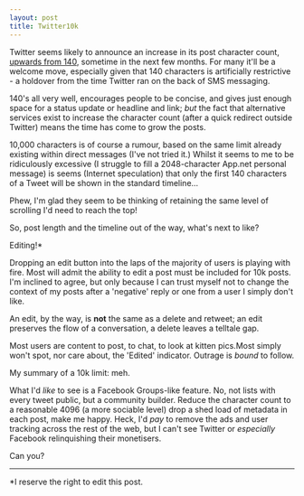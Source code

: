 ```yaml
---
layout: post
title: Twitter10k
---
```


Twitter seems likely to announce an increase in its post character count, [upwards from 140](http://www.theguardian.com/technology/2016/jan/05/twitter-shares-plummet-rumor-10000-character-tweets-jack-dorsey), sometime in the next few months.  For many it'll be a welcome move, especially given that 140 characters is artificially restrictive - a holdover from the time Twitter ran on the back of SMS messaging.

140's all very well, encourages people to be concise, and gives just enough space for a status update or headline and link;  *but* the fact that alternative services exist to increase the character count (after a quick redirect outside Twitter) means the time has come to grow the posts.

10,000 characters is of course a rumour, based on the same limit already existing within direct messages (I've not tried it.)  Whilst it seems to me to be ridiculously excessive (I struggle to fill a 2048-character App.net personal message) is seems (Internet speculation) that only the first 140 characters of a Tweet will be shown in the standard timeline… 

Phew, I'm glad they seem to be thinking of retaining the same level of scrolling I'd need to reach the top!

So, post length and the timeline out of the way, what's next to like?

Editing!\*

Dropping an edit button into the laps of the majority of users is playing with fire.  Most will admit the ability to edit a post must be included for 10k posts.  I'm inclined to agree, but only because I can trust myself not to change the context of my posts after a 'negative' reply or one from a user I simply don't like.

An edit, by the way, is **not** the same as a delete and retweet; an edit preserves the flow of a conversation, a delete leaves a telltale gap.

Most users are content to post, to chat, to look at kitten pics.Most simply won't spot, nor care about, the 'Edited' indicator.  Outrage is *bound* to follow.

My summary of a 10k limit: meh.

What I'd *like* to see is a Facebook Groups-like feature.  No, not lists with every tweet public, but a community builder.  Reduce the character count to a reasonable 4096 (a more sociable level) drop a shed load of metadata in each post, make me happy.  Heck, I'd *pay* to remove the ads and user tracking across the rest of the web, but I can't see Twitter or *especially* Facebook relinquishing their monetisers.

Can you?

---

\*I reserve the right to edit this post.